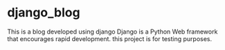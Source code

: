 # django_blog
This is a blog  developed using django
Django is a  Python Web framework that encourages rapid development.
this project is for testing purposes.

